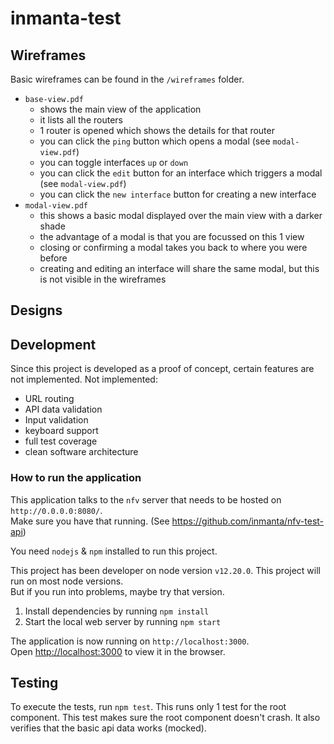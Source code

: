 # inmanta-test

## Wireframes

Basic wireframes can be found in the `/wireframes` folder.

- `base-view.pdf`
  - shows the main view of the application
  - it lists all the routers
  - 1 router is opened which shows the details for that router
  - you can click the `ping` button which opens a modal (see `modal-view.pdf`)
  - you can toggle interfaces `up` or `down`
  - you can click the `edit` button for an interface which triggers a modal (see `modal-view.pdf`)
  - you can click the `new interface` button for creating a new interface
- `modal-view.pdf`
  - this shows a basic modal displayed over the main view with a darker shade
  - the advantage of a modal is that you are focussed on this 1 view
  - closing or confirming a modal takes you back to where you were before
  - creating and editing an interface will share the same modal, but this is not visible in the wireframes

## Designs

## Development

Since this project is developed as a proof of concept, certain features are not implemented.
Not implemented:

- URL routing
- API data validation
- Input validation
- keyboard support
- full test coverage
- clean software architecture

### How to run the application

This application talks to the `nfv` server that needs to be hosted on `http://0.0.0.0:8080/`.  
Make sure you have that running. (See https://github.com/inmanta/nfv-test-api)

You need `nodejs` & `npm` installed to run this project.

This project has been developer on node version `v12.20.0`.
This project will run on most node versions.  
But if you run into problems, maybe try that version.

1. Install dependencies by running `npm install`
2. Start the local web server by running `npm start`

The application is now running on `http://localhost:3000`.  
Open [http://localhost:3000](http://localhost:3000) to view it in the browser.

## Testing

To execute the tests, run `npm test`.
This runs only 1 test for the root component.
This test makes sure the root component doesn't crash.
It also verifies that the basic api data works (mocked).
